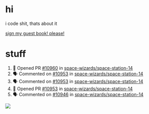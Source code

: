 # hi
i code shit, thats about it

[sign my guest book! please!](https://github.com/Just-a-Unity-Dev/Just-a-Unity-Dev/issues/new?&body=Sign%20my%20guest%20book%20by%20placing%20your%20name%20in%20the%20title,%20how%27d%20you%20get%20to%20this%20page%20and%20why?%20Don%27t%20forget%20you%20have%20an%20entire%20notebook%20in%20your%20hands!)


# stuff
<!--START_SECTION:activity-->
1. 💪 Opened PR [#10960](https://github.com/space-wizards/space-station-14/pull/10960) in [space-wizards/space-station-14](https://github.com/space-wizards/space-station-14)
2. 🗣 Commented on [#10953](https://github.com/space-wizards/space-station-14/issues/10953) in [space-wizards/space-station-14](https://github.com/space-wizards/space-station-14)
3. 🗣 Commented on [#10953](https://github.com/space-wizards/space-station-14/issues/10953) in [space-wizards/space-station-14](https://github.com/space-wizards/space-station-14)
4. 💪 Opened PR [#10953](https://github.com/space-wizards/space-station-14/pull/10953) in [space-wizards/space-station-14](https://github.com/space-wizards/space-station-14)
5. 🗣 Commented on [#10946](https://github.com/space-wizards/space-station-14/issues/10946) in [space-wizards/space-station-14](https://github.com/space-wizards/space-station-14)
<!--END_SECTION:activity-->

![](https://github-profile-summary-cards.vercel.app/api/cards/profile-details?username=Just-a-Unity-Dev&theme=solarized_dark)
